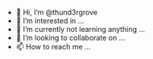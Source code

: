 - 👋 Hi, I’m @thund3rgrove
- 👀 I’m interested in ...
- 🌱 I’m currently not learning anything ...
- 💞️ I’m looking to collaborate on ...
- 📫 How to reach me ...

<!---
thund3rgrove/thund3rgrove is a ✨ special ✨ repository because its `README.md` (this file) appears on your GitHub profile.
You can click the Preview link to take a look at your changes.
--->
